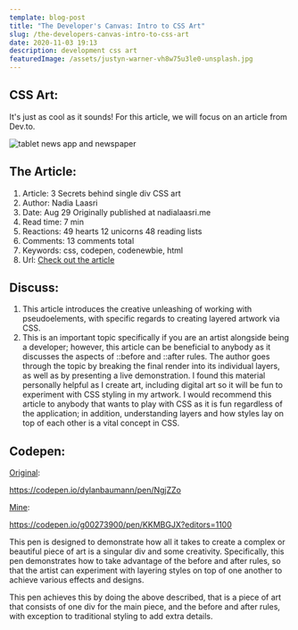 ```yaml
---
template: blog-post
title: "The Developer's Canvas: Intro to CSS Art"
slug: /the-developers-canvas-intro-to-css-art
date: 2020-11-03 19:13
description: development css art
featuredImage: /assets/justyn-warner-vh8w75u3le0-unsplash.jpg
---
```

## CSS Art:

It's just as cool as it sounds! For this article, we will focus on an article from Dev.to.

![tablet news app and newspaper](/assets/matthew-guay-q7wddmgcbfg-unsplash.jpg)

## The Article:

1. Article: 3 Secrets behind single div CSS art
2. Author: Nadia Laasri
3. Date: Aug 29 Originally published at nadialaasri.me
4. Read time: 7 min
5. Reactions: 49 hearts 12 unicorns 48 reading lists
6. Comments: 13 comments total
7. Keywords: css, codepen, codenewbie, html
8. Url: [Check out the article](https://dev.to/laasrinadiaa/3-secrets-behind-single-div-css-art-1m64) 

## Discuss:

1. This article introduces the creative unleashing of working with pseudoelements, with specific regards to creating layered artwork via CSS. 
2. This is an important topic specifically if you are an artist alongside being a developer; however, this article can be beneficial to anybody as it discusses the aspects of ::before and ::after rules. The author goes through the topic by breaking the final render into its individual layers, as well as by presenting a live demonstration. I found this material personally helpful as I create art, including digital art so it will be fun to experiment with CSS styling in my artwork. I would recommend this article to anybody that wants to play with CSS as it is fun regardless of the application; in addition, understanding layers and how styles lay on top of each other is a vital concept in CSS.

## Codepen:

[Original](https://codepen.io/dylanbaumann/pen/NgjZZo):

https://codepen.io/dylanbaumann/pen/NgjZZo

[Mine](https://codepen.io/g00273900/pen/KKMBGJX?editors=1100):

https://codepen.io/g00273900/pen/KKMBGJX?editors=1100

This pen is designed to demonstrate how all it takes to create a complex or beautiful piece of art is a singular div and some creativity. Specifically, this pen demonstrates how to take advantage of the before and after rules, so that the artist can experiment with layering styles on top of one another to achieve various effects and designs.

This pen achieves this by doing the above described, that is a piece of art that consists of one div for the main piece, and the before and after rules, with exception to traditional styling to add extra details.